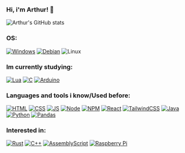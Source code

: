 
### Hi, i'm Arthur! 👋

![Arthur's GitHub stats](https://github-readme-stats.vercel.app/api?username=SrDoppelganger&show_icons=true&theme=tokyonight)

### OS:
[![Windows](https://img.shields.io/badge/Windows-0078D6?style=for-the-badge&logo=windows&logoColor=white)]()
[![Debian](https://img.shields.io/badge/Debian-D70A53?style=for-the-badge&logo=debian&logoColor=white)]()
![Linux](https://img.shields.io/badge/Linux-FCC624?style=for-the-badge&logo=linux&logoColor=black)


### Im currently studying:

[![Lua](https://img.shields.io/badge/lua-%232C2D72.svg?style=for-the-badge&logo=lua&logoColor=white)]()
[![C](https://img.shields.io/badge/c-%2300599C.svg?style=for-the-badge&logo=c&logoColor=white)]()
[![Arduino](https://img.shields.io/badge/-Arduino-00979D?style=for-the-badge&logo=Arduino&logoColor=white)]()


### Languages and tools i know/Used before:

[![HTML](https://img.shields.io/badge/HTML5-E34F26?style=for-the-badge&logo=html5&logoColor=white)]()
[![CSS](https://img.shields.io/badge/CSS3-1572B6?style=for-the-badge&logo=css3&logoColor=whit)]()
[![JS](https://img.shields.io/badge/JavaScript-F7DF1E?style=for-the-badge&logo=javascript&logoColor=black)]()
[![Node](https://img.shields.io/badge/Node.js-43853D?style=for-the-badge&logo=node.js&logoColor=white)]()
[![NPM](https://img.shields.io/badge/NPM-%23CB3837.svg?style=for-the-badge&logo=npm&logoColor=white)]()
[![React](https://img.shields.io/badge/React-20232A?style=for-the-badge&logo=react&logoColor=61DAFB)]()
[![TailwindCSS](https://img.shields.io/badge/tailwindcss-%2338B2AC.svg?style=for-the-badge&logo=tailwind-css&logoColor=white)]()
[![Java](https://img.shields.io/badge/java-%23ED8B00.svg?style=for-the-badge&logo=openjdk&logoColor=white)]()
[![Python](https://img.shields.io/badge/python-3670A0?style=for-the-badge&logo=python&logoColor=ffdd54)]()
[![Pandas](https://img.shields.io/badge/pandas-%23150458.svg?style=for-the-badge&logo=pandas&logoColor=white)]()

### Interested in:

[![Rust](https://img.shields.io/badge/rust-%23000000.svg?style=for-the-badge&logo=rust&logoColor=white)]()
[![C++](https://img.shields.io/badge/c++-%2300599C.svg?style=for-the-badge&logo=c%2B%2B&logoColor=white)]()
[![AssemblyScript](https://img.shields.io/badge/assembly%20script-%23000000.svg?style=for-the-badge&logo=assemblyscript&logoColor=white)]()
[![Raspberry Pi](https://img.shields.io/badge/-Raspberry_Pi-C51A4A?style=for-the-badge&logo=Raspberry-Pi)]()





